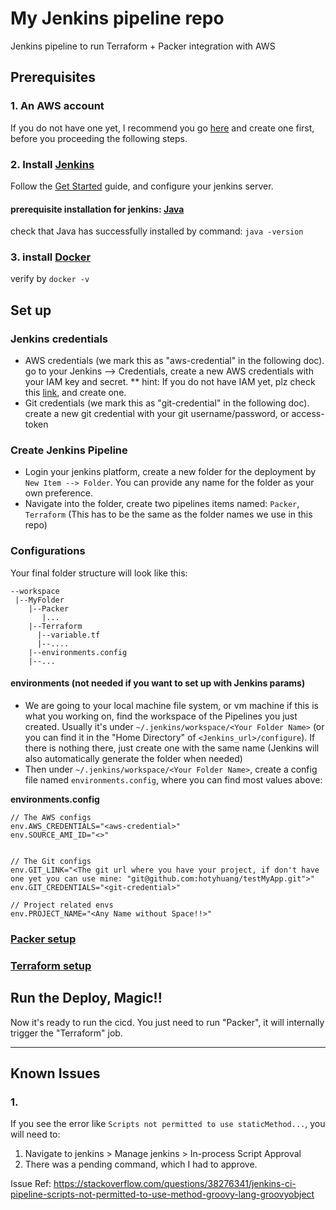 # My Jenkins pipeline repo

Jenkins pipeline to run Terraform + Packer integration with AWS

## Prerequisites

### 1. An AWS account
If you do not have one yet, I recommend you go [here](https://aws.amazon.com/console/) and create one first, before you proceeding the following steps.

### 2. Install [Jenkins](https://jenkins.io/)
Follow the [Get Started](https://jenkins.io/doc/pipeline/tour/getting-started/) guide, and configure your jenkins server.

#### prerequisite installation for jenkins: [Java](https://www.oracle.com/technetwork/java/javase/downloads/index.html)
check that Java has successfully installed by command: `java -version`

### 3. install [Docker](https://docs.docker.com/)
verify by `docker -v`


## Set up

### Jenkins credentials
* AWS credentials (we mark this as "aws-credential" in the following doc). go to your Jenkins --> Credentials, create a new AWS credentials with your IAM key and secret.
** hint: If you do not have IAM yet, plz check this [link](https://docs.aws.amazon.com/IAM/latest/UserGuide/id_roles_create_for-user.html), and create one.
* Git credentials (we mark this as "git-credential" in the following doc). create a new git credential with your git username/password, or access-token

### Create Jenkins Pipeline
* Login your jenkins platform, create a new folder for the deployment by `New Item --> Folder`. You can provide any name for the folder as your own preference. 
* Navigate into the folder, create two pipelines items named: `Packer`, `Terraform` (This has to be the same as the folder names we use in this repo)

### Configurations

Your final folder structure will look like this:

```
--workspace
 |--MyFolder
    |--Packer
       |...
    |--Terraform
      |--variable.tf
      |--....
    |--environments.config
    |--...
```

#### environments (not needed if you want to set up with Jenkins params)

* We are going to your local machine file system, or vm machine if this is what you working on, find the workspace of the Pipelines you just created. Usually it's under `~/.jenkins/workspace/<Your Folder Name>` (or you can find it in the "Home Directory" of `<Jenkins_url>/configure`). If there is nothing there, just create one with the same name (Jenkins will also automatically generate the folder when needed)
* Then under `~/.jenkins/workspace/<Your Folder Name>`, create a config file named `environments.config`, where you can find most values above:

**environments.config**
```
// The AWS configs
env.AWS_CREDENTIALS="<aws-credential>"
env.SOURCE_AMI_ID="<>"


// The Git configs
env.GIT_LINK="<The git url where you have your project, if don't have one yet you can use mine: "git@github.com:hotyhuang/testMyApp.git">"
env.GIT_CREDENTIALS="<git-credential>"

// Project related envs
env.PROJECT_NAME="<Any Name without Space!!>"
```

### [Packer setup](https://github.com/hotyhuang/cicd-jenkins/tree/Packer)

### [Terraform setup](https://github.com/hotyhuang/cicd-jenkins/tree/Terraform)

## Run the Deploy, Magic!!

Now it's ready to run the cicd. You just need to run "Packer", it will internally trigger the "Terraform" job.

---------------
## Known Issues

### 1.

If you see the error like `Scripts not permitted to use staticMethod...`, you will need to:
1. Navigate to jenkins > Manage jenkins > In-process Script Approval
2. There was a pending command, which I had to approve.

Issue Ref: https://stackoverflow.com/questions/38276341/jenkins-ci-pipeline-scripts-not-permitted-to-use-method-groovy-lang-groovyobject
